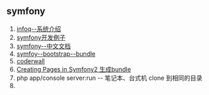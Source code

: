 ## symfony
1. [infoq--系统介绍](http://www.infoq.com/cn/articles/symfony2#theCommentsSection)
2. [symfony开发例子](http://tutorial.symblog.co.uk/)
3. [symfony--中文文档](http://symfony.cn/docs/)
4. [symfoy--bootstrap--bundle](http://bootstrap.braincrafted.com/)
5. [coderwall](https://coderwall.com/)
6. [Creating Pages in Symfony2 生成bundle](http://symfony.com/doc/current/book/page_creation.html)
7. php app/console server:run -- 笔记本、台式机 clone 到相同的目录
8. 
